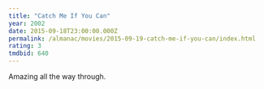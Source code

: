 ```yaml
---
title: "Catch Me If You Can"
year: 2002
date: 2015-09-18T23:00:00.000Z
permalink: /almanac/movies/2015-09-19-catch-me-if-you-can/index.html
rating: 3
tmdbid: 640
---
```


Amazing all the way through.
